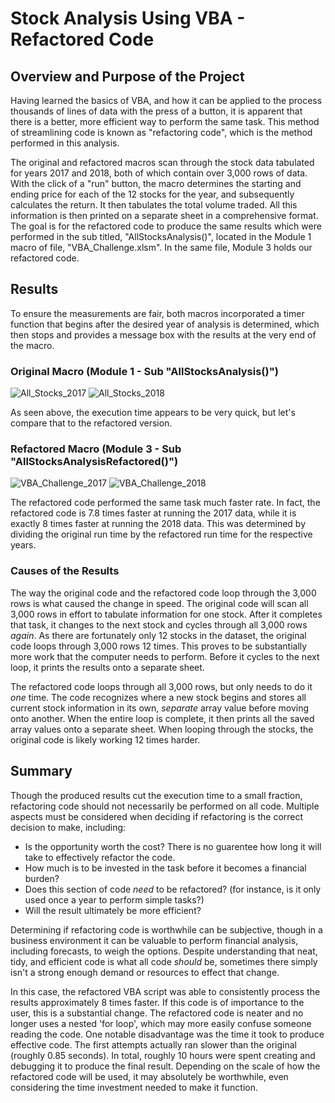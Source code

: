 # Stock Analysis Using VBA - Refactored Code
## Overview and Purpose of the Project
Having learned the basics of VBA, and how it can be applied to the process thousands of lines of data with the press of a button, it is apparent that there is a better, more efficient way to perform the same task. This method of streamlining code is known as "refactoring code", which is the method performed in this analysis. 

The original and refactored macros scan through the stock data tabulated for years 2017 and 2018, both of which contain over 3,000 rows of data. With the click of a "run" button, the macro determines the starting and ending price for each of the 12 stocks for the year, and subsequently calculates the return. It then tabulates the total volume traded. All this information is then printed on a separate sheet in a comprehensive format. The goal is for the refactored code to produce the same results which were performed in the sub titled, "AllStocksAnalysis()", located in the Module 1 macro of file, "VBA_Challenge.xlsm". In the same file, Module 3 holds our refactored code.
## Results
To ensure the measurements are fair, both macros incorporated a timer function that begins after the desired year of analysis is determined, which then stops and provides a message box with the results at the very end of the macro.
### Original Macro (Module 1 - Sub "AllStocksAnalysis()")
![All_Stocks_2017](https://user-images.githubusercontent.com/92493572/140650660-cec8bf3c-05c4-46ab-adb8-8bd77a1f404a.png)
![All_Stocks_2018](https://user-images.githubusercontent.com/92493572/140650665-2f5b053d-3536-44de-aaee-aec3f48688aa.png)

As seen above, the execution time appears to be very quick, but let's compare that to the refactored version.
### Refactored Macro (Module 3 - Sub "AllStocksAnalysisRefactored()")
![VBA_Challenge_2017](https://user-images.githubusercontent.com/92493572/140650847-2fcd4407-ac51-4be2-8be6-5b667c4328b6.png)
![VBA_Challenge_2018](https://user-images.githubusercontent.com/92493572/140650848-6dffbf49-7d00-48db-b3e6-29e9da4af943.png)

The refactored code performed the same task much faster rate. In fact, the refactored code is 7.8 times faster at running the 2017 data, while it is exactly 8 times faster at running the 2018 data. This was determined by dividing the original run time by the refactored run time for the respective years.
### Causes of the Results
The way the original code and the refactored code loop through the 3,000 rows is what caused the change in speed. The original code will scan all 3,000 rows in effort to tabulate information for one stock. After it completes that task, it changes to the next stock and cycles through all 3,000 rows *again*. As there are fortunately only 12 stocks in the dataset, the original code loops through 3,000 rows 12 times. This proves to be substantially more work that the computer needs to perform. Before it cycles to the next loop, it prints the results onto a separate sheet.

The refactored code loops through all 3,000 rows, but only needs to do it *one* time. The code recognizes where a new stock begins and stores all current stock information in its own, *separate* array value before moving onto another. When the entire loop is complete, it then prints all the saved array values onto a separate sheet. When looping through the stocks, the original code is likely working 12 times harder.
## Summary
Though the produced results cut the execution time to a small fraction, refactoring code should not necessarily be performed on all code. Multiple aspects must be considered when deciding if refactoring is the correct decision to make, including:
  - Is the opportunity worth the cost? There is no guarentee how long it will take to effectively refactor the code.
  - How much is to be invested in the task before it becomes a financial burden?
  - Does this section of code *need* to be refactored? (for instance, is it only used once a year to perform simple tasks?)
  - Will the result ultimately be more efficient?

Determining if refactoring code is worthwhile can be subjective, though in a business environment it can be valuable to perform financial analysis, including forecasts, to weigh the options. Despite understanding that neat, tidy, and efficient code is what all code *should* be, sometimes there simply isn't a strong enough demand or resources to effect that change.

In this case, the refactored VBA script was able to consistently process the results approximately 8 times faster. If this code is of importance to the user, this is a substantial change. The refactored code is neater and no longer uses a nested 'for loop', which may more easily confuse someone reading the code. One notable disadvantage was the time it took to produce effective code. The first attempts actually ran slower than the original (roughly 0.85 seconds). In total, roughly 10 hours were spent creating and debugging it to produce the final result. Depending on the scale of how the refactored code will be used, it may absolutely be worthwhile, even considering the time investment needed to make it function.
